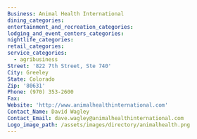 ```yaml
---
Business: Animal Health International
dining_categories:
entertainment_and_recreation_categories:
lodging_and_event_centers_categories:
nightlife_categories:
retail_categories:
service_categories:
  - agribusiness
Street: '822 7th Street, Ste 740'
City: Greeley
State: Colorado
Zip: '80631'
Phone: (970) 353-2600
Fax:
Website: 'http://www.animalhealthinternational.com'
Contact_Name: David Wagley
Contact_Email: dave.wagley@animalhealthinternational.com
Logo_image_path: /assets/images/directory/animalhealth.png
---
```



